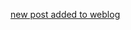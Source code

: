 <a href="http://weblog.icefairy.net/2022/08/08/personal-care.html" target="_blank">new post added to weblog</a>
